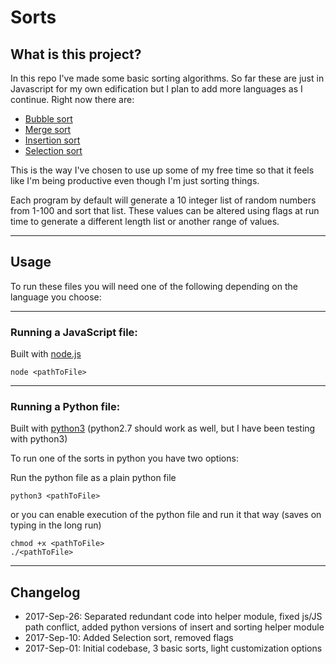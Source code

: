 # Sorts

## What is this project?

In this repo I've made some basic sorting algorithms. So far these are just in Javascript for my own edification but I plan to add more languages as I continue. Right now there are:

* [Bubble sort](https://en.wikipedia.org/wiki/Bubble_sort)
* [Merge sort](https://en.wikipedia.org/wiki/Merge_sort)
* [Insertion sort](https://en.wikipedia.org/wiki/Insertion_sort)
* [Selection sort](https://en.wikipedia.org/wiki/Selection_sort)

This is the way I've chosen to use up some of my free time so that it feels like I'm being productive even though I'm just sorting things.

Each program by default will generate a 10 integer list of random numbers from 1-100 and sort that list. These values can be altered using flags at run time to generate a different length list or another range of values.

---

## Usage

To run these files you will need one of the following depending on the language you choose:

---

### Running a JavaScript file:

Built with [node.js](https://nodejs.org/en/)

    node <pathToFile>

---

### Running a Python file:

Built with [python3](https://www.python.org) 
(python2.7 should work as well, but I have been testing with python3)

To run one of the sorts in python you have two options:

Run the python file as a plain python file

    python3 <pathToFile>

or you can enable execution of the python file and run it that way (saves on typing in the long run)

    chmod +x <pathToFile>
    ./<pathToFile>

---
## Changelog
* 2017-Sep-26: Separated redundant code into helper module, fixed js/JS path conflict, added python versions of insert and sorting helper module
* 2017-Sep-10: Added Selection sort, removed flags
* 2017-Sep-01: Initial codebase, 3 basic sorts, light customization options